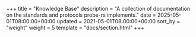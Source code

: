 +++
title = "Knowledge Base"
description = "A collection of documentation on the standards and protocols probe-rs implements."
date = 2025-05-01T08:00:00+00:00
updated = 2021-05-01T08:00:00+00:00
sort_by = "weight"
weight = 5
template = "docs/section.html"
+++

